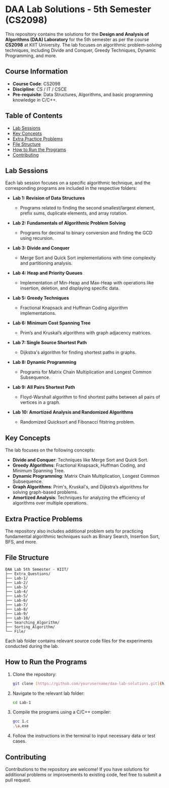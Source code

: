 # DAA Lab Solutions - 5th Semester (CS2098)

This repository contains the solutions for the **Design and Analysis of Algorithms (DAA) Laboratory** for the 5th semester as per the course **CS2098** at KIIT University. The lab focuses on algorithmic problem-solving techniques, including Divide and Conquer, Greedy Techniques, Dynamic Programming, and more.

## Course Information

- **Course Code**: CS2098
- **Discipline**: CS / IT / CSCE
- **Pre-requisite**: Data Structures, Algorithms, and basic programming knowledge in C/C++.

## Table of Contents
- [Lab Sessions](#lab-sessions)
- [Key Concepts](#key-concepts)
- [Extra Practice Problems](#extra-practice-problems)
- [File Structure](#file-structure)
- [How to Run the Programs](#how-to-run-the-programs)
- [Contributing](#contributing)

## Lab Sessions

Each lab session focuses on a specific algorithmic technique, and the corresponding programs are included in the respective folders:

- **Lab 1: Revision of Data Structures**
  - Programs related to finding the second smallest/largest element, prefix sums, duplicate elements, and array rotation.

- **Lab 2: Fundamentals of Algorithmic Problem Solving**
  - Programs for decimal to binary conversion and finding the GCD using recursion.

- **Lab 3: Divide and Conquer**
  - Merge Sort and Quick Sort implementations with time complexity and partitioning analysis.

- **Lab 4: Heap and Priority Queues**
  - Implementation of Min-Heap and Max-Heap with operations like insertion, deletion, and displaying specific data.

- **Lab 5: Greedy Techniques**
  - Fractional Knapsack and Huffman Coding algorithm implementations.

- **Lab 6: Minimum Cost Spanning Tree**
  - Prim’s and Kruskal’s algorithms with graph adjacency matrices.

- **Lab 7: Single Source Shortest Path**
  - Dijkstra's algorithm for finding shortest paths in graphs.

- **Lab 8: Dynamic Programming**
  - Programs for Matrix Chain Multiplication and Longest Common Subsequence.

- **Lab 9: All Pairs Shortest Path**
  - Floyd-Warshall algorithm to find shortest paths between all pairs of vertices in a graph.

- **Lab 10: Amortized Analysis and Randomized Algorithms**
  - Randomized Quicksort and Fibonacci fitstring problem.

## Key Concepts

The lab focuses on the following concepts:

- **Divide and Conquer**: Techniques like Merge Sort and Quick Sort.
- **Greedy Algorithms**: Fractional Knapsack, Huffman Coding, and Minimum Spanning Tree.
- **Dynamic Programming**: Matrix Chain Multiplication, Longest Common Subsequence.
- **Graph Algorithms**: Prim's, Kruskal's, and Dijkstra’s algorithms for solving graph-based problems.
- **Amortized Analysis**: Techniques for analyzing the efficiency of algorithms over multiple operations.

## Extra Practice Problems

The repository also includes additional problem sets for practicing fundamental algorithmic techniques such as Binary Search, Insertion Sort, BFS, and more.

## File Structure

```
DAA Lab 5th Semester - KIIT/
├── Extra_Questions/
├── Lab-1/
├── Lab-2/
├── Lab-3/
├── Lab-4/
├── Lab-5/
├── Lab-6/
├── Lab-7/
├── Lab-8/
├── Lab-9/
├── Lab-10/
├── Searching_Algorithm/
├── Sorting_Algorithm/
└── File/
```

Each lab folder contains relevant source code files for the experiments conducted during the lab.

## How to Run the Programs

1. Clone the repository:
   ```bash
   git clone [https://github.com/yourusername/daa-lab-solutions.git](https://github.com/rohitkumarchaurasiya111/DAA_Lab-Solutions-KIIT_University.git)
   ```

2. Navigate to the relevant lab folder:
   ```bash
   cd Lab-1
   ```

3. Compile the programs using a C/C++ compiler:
   ```bash
   gcc 1.c
   .\a.exe
   ```

4. Follow the instructions in the terminal to input necessary data or test cases.

## Contributing

Contributions to the repository are welcome! If you have solutions for additional problems or improvements to existing code, feel free to submit a pull request.


